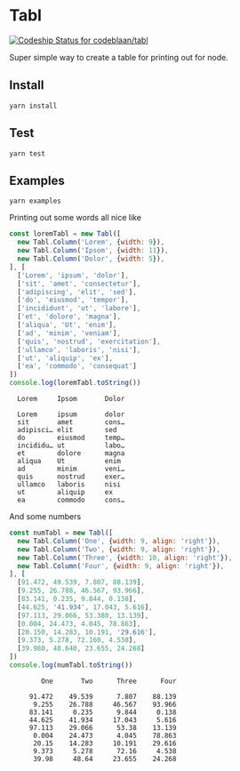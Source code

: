 Tabl
=====
[ ![Codeship Status for codeblaan/tabl](https://app.codeship.com/projects/7efc04d0-2bf3-0136-e263-56d0818919a1/status?branch=master)](https://app.codeship.com/projects/287911)

Super simple way to create a table for printing out for node.

## Install
`yarn install`

## Test
`yarn test`

## Examples
`yarn examples`


Printing out some words all nice like
```javascript
const loremTabl = new Tabl([
  new Tabl.Column('Lorem', {width: 9}),
  new Tabl.Column('Ipsom', {width: 11}),
  new Tabl.Column('Dolor', {width: 5}),
], [
  ['Lorem', 'ipsum', 'dolor'],
  ['sit', 'amet', 'consectetur'],
  ['adipiscing', 'elit', 'sed'],
  ['do', 'eiusmod', 'tempor'],
  ['incididunt', 'ut', 'labore'],
  ['et', 'dolore', 'magna'],
  ['aliqua', 'Ut', 'enim'],
  ['ad', 'minim', 'veniam'],
  ['quis', 'nostrud', 'exercitation'],
  ['ullamco', 'laboris', 'nisi'],
  ['ut', 'aliquip', 'ex'],
  ['ea', 'commodo', 'consequat']
])
console.log(loremTabl.toString())
```

```
  Lorem     Ipsom       Dolor

  Lorem     ipsum       dolor
  sit       amet        cons…
  adipisci… elit        sed
  do        eiusmod     temp…
  incididu… ut          labo…
  et        dolore      magna
  aliqua    Ut          enim
  ad        minim       veni…
  quis      nostrud     exer…
  ullamco   laboris     nisi
  ut        aliquip     ex
  ea        commodo     cons…
```

And some numbers
```javascript
const numTabl = new Tabl([
  new Tabl.Column('One', {width: 9, align: 'right'}),
  new Tabl.Column('Two', {width: 9, align: 'right'}),
  new Tabl.Column('Three', {width: 10, align: 'right'}),
  new Tabl.Column('Four', {width: 9, align: 'right'}),
], [
  [91.472, 49.539, 7.807, 88.139],
  [9.255, 26.788, 46.567, 93.966],
  [83.141, 0.235, 9.844, 0.138],
  [44.625, '41.934', 17.043, 5.616],
  [97.113, 29.066, 53.380, 13.139],
  [0.004, 24.473, 4.045, 78.863],
  [20.150, 14.283, 10.191, '29.616'],
  [9.373, 5.278, 72.160, 4.538],
  [39.980, 48.640, 23.655, 24.268]
])
console.log(numTabl.toString())
```

```
        One       Two      Three      Four

     91.472    49.539      7.807    88.139
      9.255    26.788     46.567    93.966
     83.141     0.235      9.844     0.138
     44.625    41.934     17.043     5.616
     97.113    29.066      53.38    13.139
      0.004    24.473      4.045    78.863
      20.15    14.283     10.191    29.616
      9.373     5.278      72.16     4.538
      39.98     48.64     23.655    24.268
```
